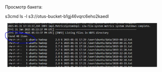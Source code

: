 Просмотр бакета:

s3cmd ls -l s3://otus-bucket-b1gj46vqrc6eho2kaedl


![alt text](hdfs_success-1.jpg)